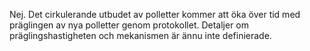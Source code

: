 Nej. Det cirkulerande utbudet av polletter kommer att öka över tid med präglingen av nya polletter genom protokollet. Detaljer om präglingshastigheten och mekanismen är ännu inte definierade.